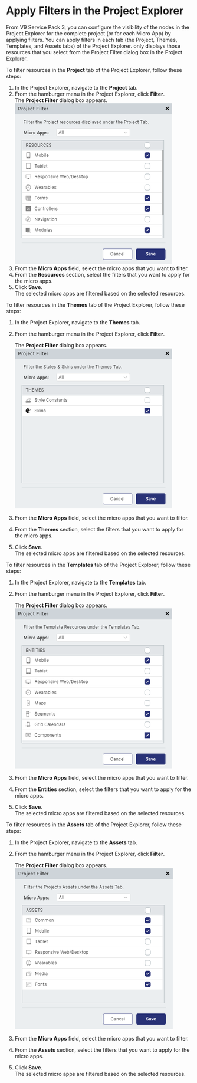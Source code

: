 ﻿ 

Apply Filters in the Project Explorer
=====================================

From V9 Service Pack 3, you can configure the visibility of the nodes in the Project Explorer for the complete project (or for each Micro App) by applying filters. You can apply filters in each tab (the Project, Themes, Templates, and Assets tabs) of the Project Explorer. only displays those resources that you select from the Project Filter dialog box in the Project Explorer.

To filter resources in the **Project** tab of the Project Explorer, follow these steps:

1.  In the Project Explorer, navigate to the **Project** tab.
2.  From the hamburger menu in the Project Explorer, click **Filter**.  
    The **Project Filter** dialog box appears.  
    ![](Resources/Images/FilterAppResources.png)
    <br />
3.  From the **Micro Apps** field, select the micro apps that you want to filter.
4.  From the **Resources** section, select the filters that you want to apply for the micro apps.
5.  Click **Save**.  
    The selected micro apps are filtered based on the selected resources.  
    

To filter resources in the **Themes** tab of the Project Explorer, follow these steps:

1.  In the Project Explorer, navigate to the **Themes** tab.
2.  From the hamburger menu in the Project Explorer, click **Filter**.  
      
    The **Project Filter** dialog box appears.  
    ![](Resources/Images/ThemesFilter.png)
    <br />
3.  From the **Micro Apps** field, select the micro apps that you want to filter.
4.  From the **Themes** section, select the filters that you want to apply for the micro apps.
5.  Click **Save**.  
    The selected micro apps are filtered based on the selected resources.

To filter resources in the **Templates** tab of the Project Explorer, follow these steps:

1.  In the Project Explorer, navigate to the **Templates** tab.
2.  From the hamburger menu in the Project Explorer, click **Filter**.  
      
    The **Project Filter** dialog box appears.        
    ![](Resources/Images/TemplatesFilter.png)
    <br/>
3.  From the **Micro Apps** field, select the micro apps that you want to filter.
4.  From the **Entities** section, select the filters that you want to apply for the micro apps.
5.  Click **Save**.  
    The selected micro apps are filtered based on the selected resources.

To filter resources in the **Assets** tab of the Project Explorer, follow these steps:

1.  In the Project Explorer, navigate to the **Assets** tab.
2.  From the hamburger menu in the Project Explorer, click **Filter**.  
      
    The **Project Filter** dialog box appears.        
    ![](Resources/Images/AssetsFilter.png)
    <br/>
3.  From the **Micro Apps** field, select the micro apps that you want to filter.
4.  From the **Assets** section, select the filters that you want to apply for the micro apps.
5.  Click **Save**.  
    The selected micro apps are filtered based on the selected resources.
